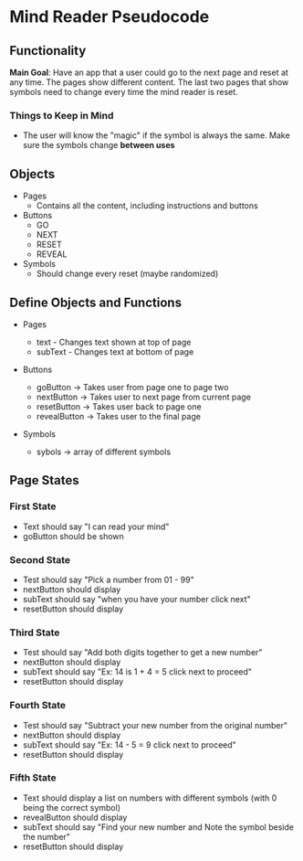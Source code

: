 # Mind Reader Pseudocode
## Functionality
**Main Goal**: Have an app that a user could go to the next page and reset at any time. The pages show different content. The last two pages that show symbols need to change every time the mind reader is reset.

### Things to Keep in Mind

- The user will know the "magic" if the symbol is always the same. Make sure the symbols change **between uses**

## Objects
- Pages
  - Contains all the content, including instructions and buttons
- Buttons
  - GO
  - NEXT
  - RESET
  - REVEAL
- Symbols
  - Should change every reset (maybe randomized)

## Define Objects and Functions

- Pages
  - text - Changes text shown at top of page
  - subText - Changes text at bottom of page

- Buttons
    - goButton -> Takes user from page one to page two
    - nextButton -> Takes user to next page from current page
    - resetButton -> Takes user back to page one
    - revealButton -> Takes user to the final page

- Symbols
  - sybols -> array of different symbols
## Page States

### First State
- Text should say "I can read your mind"
- goButton should be shown

### Second State
- Test should say "Pick a number from 01 - 99"
- nextButton should display
- subText should say "when you have your number click next"
- resetButton should display

### Third State
- Test should say "Add both digits together to get a new number"
- nextButton should display
- subText should say "Ex: 14 is 1 + 4 = 5 click next to proceed"
- resetButton should display

### Fourth State
- Test should say "Subtract your new number from the original number"
- nextButton should display
- subText should say "Ex: 14 - 5 = 9 click next to proceed"
- resetButton should display

### Fifth State
- Text should display a list on numbers with different symbols (with 0 being the correct symbol)
- revealButton should display
- subText should say "Find your new number and Note the symbol beside the number"
- resetButton should display
